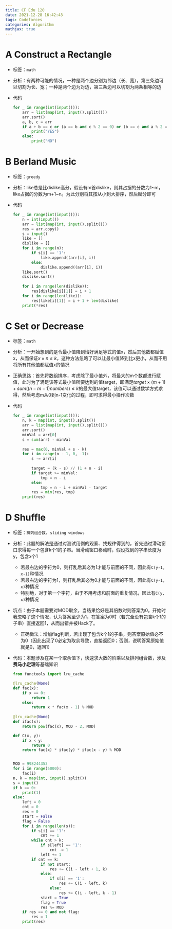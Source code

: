 ```yaml
---
title: CF Edu 120
date: 2021-12-28 16:42:43
tags: Codeforces
categories: Algorithm
mathjax: true
---
```


# A Construct a Rectangle

- 标签：`math`
- 分析：有两种可能的情况，一种是两个边分别为邻边（长、宽），第三条边可以切割为长、宽；一种是两个边为对边，第三条边可以切割为两条相等的边

- 代码

  ```python
  for _ in range(int(input())):
      arr = list(map(int, input().split()))
      arr.sort()
      a, b, c = arr
      if a + b == c or (a == b and c % 2 == 0) or (b == c and a % 2 == 0):
          print("YES")
      else:
          print("NO")
  ```

<!--more-->

# B Berland Music

- 标签：`greedy`

- 分析：like总是比dislike高分，假设有m首dislike，则其占据的分数为1~m，like占据的分数为m+1~n。为此分别将其按从小到大排序，然后赋分即可

- 代码

  ```python
  for _ in range(int(input())):
      n = int(input())
      arr = list(map(int, input().split()))
      res = arr.copy()
      s = input()
      like = []
      dislike = []
      for i in range(n):
          if s[i] == '1':
              like.append((arr[i], i))
          else:
              dislike.append((arr[i], i))
      like.sort()
      dislike.sort()
      
      for i in range(len(dislike)):
          res[dislike[i][1]] = i + 1
      for i in range(len(like)):
          res[like[i][1]] = i + 1 + len(dislike)
      print(*res)
  ```

  

# C Set or Decrease

- 标签：`math`

- 分析：一开始想到的是令最小值降到恰好满足等式的值x，然后其他数都赋值x，从而保证$x \times n \leq k$，这种方法忽略了可以让最小值降到比x更小，从而不用将所有其他值都赋值x的情况

- 正确思路：首先将数组排序，考虑除了最小值外，将最大的m个数都进行赋值，此时为了满足该等式最小值所要达到的值target，即满足$target \times (m+1) + sum((n - m - 1)numbers) \leq k$的最大值target，该值可以通过数学方式求得，然后考虑m从0到n-1变化的过程，即可求得最小操作次数

- 代码

  ```python
  for _ in range(int(input())):
      n, k = map(int, input().split())
      arr = list(map(int, input().split()))
      arr.sort()
      minVal = arr[0]
      s = sum(arr) - minVal
      
      res = max(0, minVal + s - k)
      for i in range(n - 1, 0, -1):
          s -= arr[i]
          
          target = (k - s) // (1 + n - i)
          if target >= minVal:
              tmp = n - i
          else:
              tmp = n - i + minVal - target
          res = min(res, tmp)
      print(res)
  ```

  

# D Shuffle

- 标签：`排列组合数`、`sliding windows`
- 分析：此题的解法是通过对测试用例的观察、找规律得到的，首先通过滑动窗口求得每一个包含k个1的子串。当滑动窗口移动时，假设找到的字串长度为y，包含x个1
  - 若最右边的字符为0，则打乱后其必为1才能与前面的不同，因此有`C(y-1, x-1)`种情况
  - 若最右边的字符为1，则打乱后其必为0才能与前面的不同，因此有`C(y-1, x)`种情况
  - 特别地，对于第一个字符，由于不用考虑和前面的重复情况，因此有`C(y, x)`种情况

- 坑点：由于本题需要对MOD取余，当结果恰好是其倍数时则答案为0。开始时我忽略了这个情况，认为答案至少为1，在答案为0时（若完全没有包含k个1的子串）直接返回1，从而出错并被Hack了。
  - 正确做法：增加flag判断，若出现了包含k个1的子串，则答案原始值必不为0（因此出现了0必定为取余导致，直接返回0；否则，说明答案原始值就是0，返回1）

- 代码：本题涉及在某一个取余值下，快速求大数的阶乘以及排列组合数，涉及**费马小定理**等基础知识

  ```python
  from functools import lru_cache
  
  @lru_cache(None)
  def fac(x):
      if x == 0:
          return 1
      else:
          return x * fac(x - 1) % MOD
          
  @lru_cache(None)
  def ifac(x):
      return pow(fac(x), MOD - 2, MOD)
  
  def C(x, y):
      if x < y:
          return 0
      return fac(x) * ifac(y) * ifac(x - y) % MOD
  
  
  MOD = 998244353
  for i in range(5000):
      fac(i)
  n, k = map(int, input().split())
  s = input()
  if k == 0:
      print(1)
  else:
      left = 0
      cnt = 0
      res = 0
      start = False
      flag = False
      for i in range(len(s)): 
          if s[i] == '1':
              cnt += 1
          while cnt > k:
              if s[left] == '1':
                  cnt -= 1
              left += 1
          if cnt == k:
              if not start:
                  res += C(i - left + 1, k)
              else:
                  if s[i] == '1':
                      res += C(i - left, k)
                  else:
                      res += C(i - left, k - 1)
              start = True
              flag = True
              res %= MOD
      if res == 0 and not flag:
          res = 1
      print(res)
  ```

  
